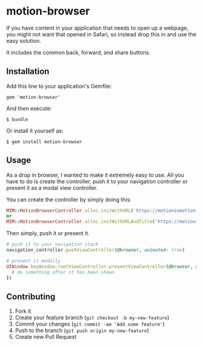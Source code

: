 # motion-browser

If you have content in your application that needs to open up a webpage, you might not want that opened in Safari, so instead drop this in and use the easy solution.

It includes the common back, forward, and share buttons.

## Installation

Add this line to your application's Gemfile:

    gem 'motion-browser'

And then execute:

    $ bundle

Or install it yourself as:

    $ gem install motion-browser

## Usage

As a drop in browser, I wanted to make it extremely easy to use. All you have to do is create the controller, push it to your navigation controller or present it as a modal view controller.

You can create the controller by simply doing this:

```ruby
MIM::MotionBrowserController.alloc.initWithURL('https://motioninmotion.tv/')
or
MIM::MotionBrowserController.alloc.initWithURLAndTitle('https://motioninmotion.tv/', 'MotioninMotion tv')
```

Then simply, push it or present it.

```ruby
# push it to your navigation stack
navigation_controller.pushViewController(@browser, animated: true)

# present it modally
UIWindow.keyWindow.rootViewController.presentViewController(@browser, animated: true, completion: -> {
  # do something after it has been shown
})
```

## Contributing

1. Fork it
2. Create your feature branch (`git checkout -b my-new-feature`)
3. Commit your changes (`git commit -am 'Add some feature'`)
4. Push to the branch (`git push origin my-new-feature`)
5. Create new Pull Request
